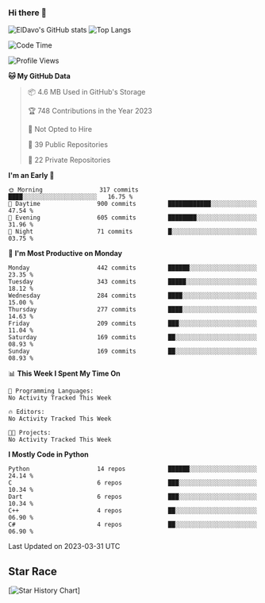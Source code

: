 ### Hi there 👋
![ElDavo's GitHub stats](https://github-readme-stats.vercel.app/api?username=ElDavoo&show_icons=true&theme=chartreuse-dark)
![Top Langs](https://github-readme-stats.vercel.app/api/top-langs/?username=ElDavoo&theme=chartreuse-dark&layout=compact)

<!--START_SECTION:waka-->
![Code Time](http://img.shields.io/badge/Code%20Time-0%20secs-blue)

![Profile Views](http://img.shields.io/badge/Profile%20Views-1-blue)

**🐱 My GitHub Data** 

> 📦 4.6 MB Used in GitHub's Storage 
 > 
> 🏆 748 Contributions in the Year 2023
 > 
> 🚫 Not Opted to Hire
 > 
> 📜 39 Public Repositories 
 > 
> 🔑 22 Private Repositories 
 > 
**I'm an Early 🐤** 

```text
🌞 Morning                317 commits         ████░░░░░░░░░░░░░░░░░░░░░   16.75 % 
🌆 Daytime                900 commits         ████████████░░░░░░░░░░░░░   47.54 % 
🌃 Evening                605 commits         ████████░░░░░░░░░░░░░░░░░   31.96 % 
🌙 Night                  71 commits          █░░░░░░░░░░░░░░░░░░░░░░░░   03.75 % 
```
📅 **I'm Most Productive on Monday** 

```text
Monday                   442 commits         ██████░░░░░░░░░░░░░░░░░░░   23.35 % 
Tuesday                  343 commits         █████░░░░░░░░░░░░░░░░░░░░   18.12 % 
Wednesday                284 commits         ████░░░░░░░░░░░░░░░░░░░░░   15.00 % 
Thursday                 277 commits         ████░░░░░░░░░░░░░░░░░░░░░   14.63 % 
Friday                   209 commits         ███░░░░░░░░░░░░░░░░░░░░░░   11.04 % 
Saturday                 169 commits         ██░░░░░░░░░░░░░░░░░░░░░░░   08.93 % 
Sunday                   169 commits         ██░░░░░░░░░░░░░░░░░░░░░░░   08.93 % 
```


📊 **This Week I Spent My Time On** 

```text
💬 Programming Languages: 
No Activity Tracked This Week

🔥 Editors: 
No Activity Tracked This Week

🐱‍💻 Projects: 
No Activity Tracked This Week
```

**I Mostly Code in Python** 

```text
Python                   14 repos            ██████░░░░░░░░░░░░░░░░░░░   24.14 % 
C                        6 repos             ███░░░░░░░░░░░░░░░░░░░░░░   10.34 % 
Dart                     6 repos             ███░░░░░░░░░░░░░░░░░░░░░░   10.34 % 
C++                      4 repos             ██░░░░░░░░░░░░░░░░░░░░░░░   06.90 % 
C#                       4 repos             ██░░░░░░░░░░░░░░░░░░░░░░░   06.90 % 
```




 Last Updated on 2023-03-31 UTC
<!--END_SECTION:waka-->

## Star Race

[![Star History Chart](https://api.star-history.com/svg?repos=ElDavoo/WhatsApp-Crypt14-Crypt15-Decrypter,ElDavoo/TuringOS,EliteAndroidApps/WhatsApp-Crypt12-Decrypter,KnugiHK/Whatsapp-Chat-Exporter&type=Date)]
